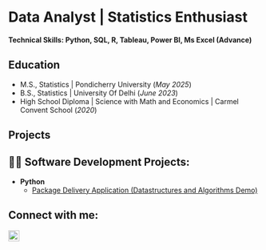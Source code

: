 # Data Analyst | Statistics Enthusiast

#### Technical Skills: Python, SQL, R, Tableau, Power BI, Ms Excel (Advance)

## Education						       		
- M.S., Statistics	| Pondicherry University (_May 2025_)	 			        		
- B.S., Statistics | University Of Delhi (_June 2023_)
- High School Diploma | Science with Math and Economics | Carmel Convent School (_2020_)

## Projects
<h2>👨‍💻 Software Development Projects:</h2>

- <b>Python</b>
  - [Package Delivery Application (Datastructures and Algorithms Demo)](https://github.com/joshmadakor1/Package-Delivery-Pathfinding-Algorithm)


<h2>  Connect with me:</h2>

[<img align="left" alt="JoshMadakor | LinkedIn" width="22px" src="https://cdn.jsdelivr.net/npm/simple-icons@v3/icons/linkedin.svg" />][linkedin]


[linkedin]:(https://www.linkedin.com/in/ananya-khanduri-745857208/)
